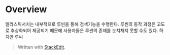 # Overview

엘라스틱서치는 내부적으로 루씬을 통해 검색기능을 수행한다. 루씬의 동작 과정은 고도로 추상화되어 제공되기 때문에 사용자들은 루씬의 존재를 눈치채지 못할 수도 있다. 하지만 루씨


> Written with [StackEdit](https://stackedit.io/).
<!--stackedit_data:
eyJoaXN0b3J5IjpbMTI2NjkyNzk5OSwxODU3MDQyMDIzLDE5OD
g3MTQ0MDddfQ==
-->